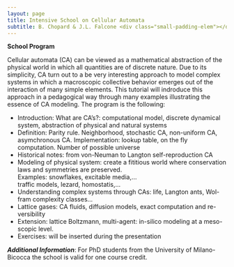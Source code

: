 ```yaml
---
layout: page
title: Intensive School on Cellular Automata
subtitle: B. Chopard & J.L. Falcone <div class="small-padding-elem"></div> <div class="is-size-4"> 17 September 2018 </div>
---
```


**School Program**

Cellular automata (CA) can be viewed as a mathematical abstraction of the physical world in which all quantities are of discrete nature. Due to its simplicity, CA turn out to a be very interesting approach to model complex systems in which a macroscopic collective behavior emerges out of the interaction of many simple elements. This tutorial will indroduce this approach in a pedagogical way through many examples illustrating the essence of CA modeling.
The program is the following:

- Introduction: What are CA’s?: computational model, discrete dynamical system, abstraction of physical and natural systems
- Definition: Parity rule. Neighborhood, stochastic CA, non-uniform CA, asymchronous CA. Implementation: lookup table, on the fly computation. Number of possible universe
- Historical notes: from von-Neuman to Langton self-reproduction CA
- Modeling of physical system: create a fititious world where conservation laws and symmetries are preserved. <br>Examples: snowflakes, excitable media,... 
<br>traffic models, lezard, homostatis,...
- Understanding complex systems through CAs: life, Langton ants, Wol- fram complexity classes...
- Lattice gases: CA fluids, diffusion models, exact computation and re- versibility
- Extension: lattice Boltzmann, multi-agent: in-silico modeling at a meso- scopic level.
- Exercises: will be inserted during the presentation

***Additional Information***: For PhD students from the University of Milano-Bicocca the school is valid for one course credit.
